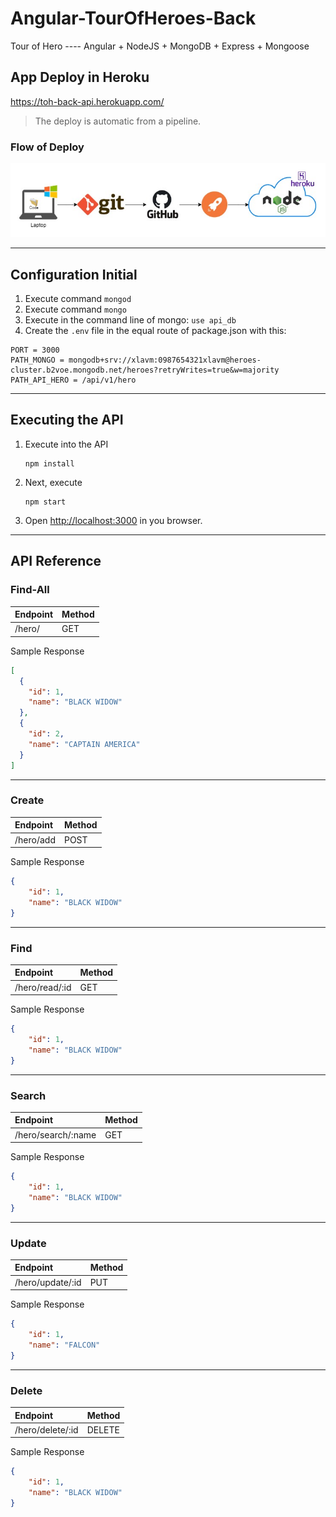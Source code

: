 # Angular-TourOfHeroes-Back
Tour of Hero ---- Angular + NodeJS + MongoDB + Express + Mongoose


## App Deploy in Heroku

https://toh-back-api.herokuapp.com/

>The deploy is automatic from a pipeline.

### Flow of Deploy

![Node Deploy](docs/nodedeploy.jpg)


-----------------------
## Configuration Initial

1. Execute command `mongod`
2. Execute command `mongo`
3. Execute in the command line of mongo: `use api_db`
4. Create the `.env` file in the equal route of package.json with this:
```
PORT = 3000
PATH_MONGO = mongodb+srv://xlavm:0987654321xlavm@heroes-cluster.b2voe.mongodb.net/heroes?retryWrites=true&w=majority
PATH_API_HERO = /api/v1/hero
```

-----------------------
## Executing the API 
1. Execute into the API
    ```
    npm install
    ```
2. Next, execute
    ```
    npm start
    ```
3. Open [http://localhost:3000](http://localhost:3000) in you browser.



-----------------

## API Reference

### Find-All
|Endpoint|Method|
|:--|:--|
|/hero/|GET|

Sample Response
```json
[
  {
    "id": 1,
    "name": "BLACK WIDOW"
  },
  {
    "id": 2,
    "name": "CAPTAIN AMERICA"
  }
]
```

---

### Create
|Endpoint|Method|
|:--|:--|
|/hero/add|POST|

Sample Response
```json
{
    "id": 1,
    "name": "BLACK WIDOW"
}
```
---

### Find
|Endpoint|Method|
|:--|:--|
|/hero/read/:id|GET|

Sample Response
```json
{
    "id": 1,
    "name": "BLACK WIDOW"
}
```

---

### Search
|Endpoint|Method|
|:--|:--|
|/hero/search/:name|GET|

Sample Response
```json
{
    "id": 1,
    "name": "BLACK WIDOW"
}
```

---

### Update
|Endpoint|Method|
|:--|:--|
|/hero/update/:id|PUT|

Sample Response
```json
{
    "id": 1,
    "name": "FALCON"
}
```

---

### Delete
|Endpoint|Method|
|:--|:--|
|/hero/delete/:id|DELETE|

Sample Response
```json
{
    "id": 1,
    "name": "BLACK WIDOW"
}
```